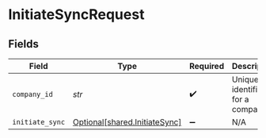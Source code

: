 # InitiateSyncRequest


## Fields

| Field                                                                | Type                                                                 | Required                                                             | Description                                                          | Example                                                              |
| -------------------------------------------------------------------- | -------------------------------------------------------------------- | -------------------------------------------------------------------- | -------------------------------------------------------------------- | -------------------------------------------------------------------- |
| `company_id`                                                         | *str*                                                                | :heavy_check_mark:                                                   | Unique identifier for a company.                                     | 8a210b68-6988-11ed-a1eb-0242ac120002                                 |
| `initiate_sync`                                                      | [Optional[shared.InitiateSync]](../../models/shared/initiatesync.md) | :heavy_minus_sign:                                                   | N/A                                                                  |                                                                      |